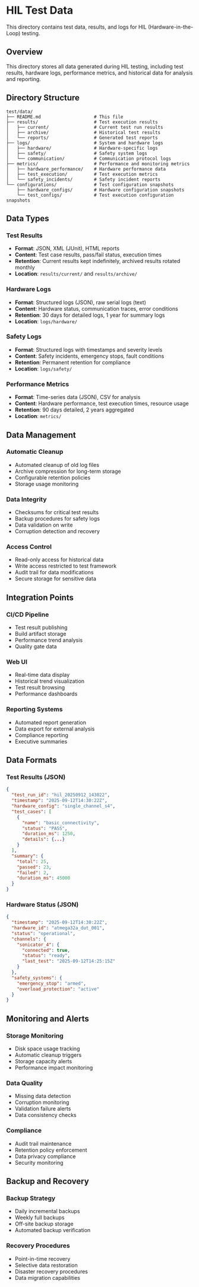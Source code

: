 # HIL Test Data

This directory contains test data, results, and logs for HIL (Hardware-in-the-Loop) testing.

## Overview

This directory stores all data generated during HIL testing, including test results, hardware logs, performance metrics, and historical data for analysis and reporting.

## Directory Structure

```
test/data/
├── README.md                    # This file
├── results/                     # Test execution results
│   ├── current/                 # Current test run results
│   ├── archive/                 # Historical test results
│   └── reports/                 # Generated test reports
├── logs/                        # System and hardware logs
│   ├── hardware/                # Hardware-specific logs
│   ├── safety/                  # Safety system logs
│   └── communication/           # Communication protocol logs
├── metrics/                     # Performance and monitoring metrics
│   ├── hardware_performance/    # Hardware performance data
│   ├── test_execution/          # Test execution metrics
│   └── safety_incidents/        # Safety incident reports
└── configurations/              # Test configuration snapshots
    ├── hardware_configs/        # Hardware configuration snapshots
    └── test_configs/            # Test execution configuration snapshots
```

## Data Types

### Test Results
- **Format**: JSON, XML (JUnit), HTML reports
- **Content**: Test case results, pass/fail status, execution times
- **Retention**: Current results kept indefinitely, archived results rotated monthly
- **Location**: `results/current/` and `results/archive/`

### Hardware Logs
- **Format**: Structured logs (JSON), raw serial logs (text)
- **Content**: Hardware status, communication traces, error conditions
- **Retention**: 30 days for detailed logs, 1 year for summary logs
- **Location**: `logs/hardware/`

### Safety Logs
- **Format**: Structured logs with timestamps and severity levels
- **Content**: Safety incidents, emergency stops, fault conditions
- **Retention**: Permanent retention for compliance
- **Location**: `logs/safety/`

### Performance Metrics
- **Format**: Time-series data (JSON), CSV for analysis
- **Content**: Hardware performance, test execution times, resource usage
- **Retention**: 90 days detailed, 2 years aggregated
- **Location**: `metrics/`

## Data Management

### Automatic Cleanup
- Automated cleanup of old log files
- Archive compression for long-term storage
- Configurable retention policies
- Storage usage monitoring

### Data Integrity
- Checksums for critical test results
- Backup procedures for safety logs
- Data validation on write
- Corruption detection and recovery

### Access Control
- Read-only access for historical data
- Write access restricted to test framework
- Audit trail for data modifications
- Secure storage for sensitive data

## Integration Points

### CI/CD Pipeline
- Test result publishing
- Build artifact storage
- Performance trend analysis
- Quality gate data

### Web UI
- Real-time data display
- Historical trend visualization
- Test result browsing
- Performance dashboards

### Reporting Systems
- Automated report generation
- Data export for external analysis
- Compliance reporting
- Executive summaries

## Data Formats

### Test Results (JSON)
```json
{
  "test_run_id": "hil_20250912_143022",
  "timestamp": "2025-09-12T14:30:22Z",
  "hardware_config": "single_channel_s4",
  "test_cases": [
    {
      "name": "basic_connectivity",
      "status": "PASS",
      "duration_ms": 1250,
      "details": {...}
    }
  ],
  "summary": {
    "total": 25,
    "passed": 23,
    "failed": 2,
    "duration_ms": 45000
  }
}
```

### Hardware Status (JSON)
```json
{
  "timestamp": "2025-09-12T14:30:22Z",
  "hardware_id": "atmega32a_dut_001",
  "status": "operational",
  "channels": {
    "sonicator_4": {
      "connected": true,
      "status": "ready",
      "last_test": "2025-09-12T14:25:15Z"
    }
  },
  "safety_systems": {
    "emergency_stop": "armed",
    "overload_protection": "active"
  }
}
```

## Monitoring and Alerts

### Storage Monitoring
- Disk space usage tracking
- Automatic cleanup triggers
- Storage capacity alerts
- Performance impact monitoring

### Data Quality
- Missing data detection
- Corruption monitoring
- Validation failure alerts
- Data consistency checks

### Compliance
- Audit trail maintenance
- Retention policy enforcement
- Data privacy compliance
- Security monitoring

## Backup and Recovery

### Backup Strategy
- Daily incremental backups
- Weekly full backups
- Off-site backup storage
- Automated backup verification

### Recovery Procedures
- Point-in-time recovery
- Selective data restoration
- Disaster recovery procedures
- Data migration capabilities
